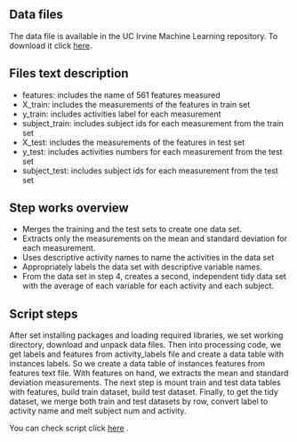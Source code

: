 
## Data files
The data file is available in the UC Irvine Machine Learning repository. To download it click [here](https://d396qusza40orc.cloudfront.net/getdata%2Fprojectfiles%2FUCI%20HAR%20Dataset.zip "Clicking will download the data").

## Files text description
- features: includes the name of 561 features measured
- X_train: includes the measurements of the features in train set
- y_train: includes activities label for each measurement
- subject_train: includes subject ids for each measurement from the train set
- X_test: includes the measurements of the features in test set
- y_test: includes activities numbers for each measurement from the test set
- subject_test: includes subject ids for each measurement from the test set


## Step works overview
- Merges the training and the test sets to create one data set.
- Extracts only the measurements on the mean and standard deviation for each measurement.
- Uses descriptive activity names to name the activities in the data set
- Appropriately labels the data set with descriptive variable names.
- From the data set in step 4, creates a second, independent tidy data set with the average of each variable for each activity and each subject.


## Script steps
After set installing packages and loading required libraries, we set working directory, download and unpack data files.
Then into processing code, we get labels and features from activity_labels file and create a data table with instances labels.
So we create a data table of instances features from features text file.
With features on hand, we extracts the mean and standard deviation measurements.
The next step is mount train and test data tables with features, build train dataset, build test dataset.
Finally, to get the tidy dataset, we merge both train and test datasets by row, convert label to activity name and melt subject num and activity.


You can check script click [here](https://github.com/julio-valim/datasciencecoursera/blob/master/GetCleanData.R) .
